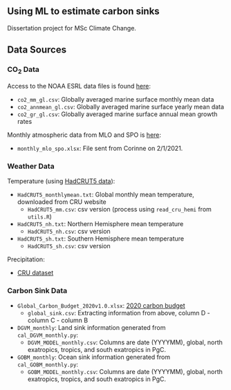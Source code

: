 ## Using ML to estimate carbon sinks
Dissertation project for MSc Climate Change.

## Data Sources
### CO<sub>2</sub> Data
Access to the NOAA ESRL data files is found [here](https://www.esrl.noaa.gov/gmd/ccgg/trends/gl_data.html):
* `co2_mm_gl.csv`: Globally averaged marine surface monthly mean data
* `co2_annmean_gl.csv`: Globally averaged marine surface yearly mean data
* `co2_gr_gl.csv`: Globally averaged marine surface annual mean growth rates

Monthly atmospheric data from MLO and SPO is [here](https://scrippsco2.ucsd.edu/data/atmospheric_co2/mlo.html):
* `monthly_mlo_spo.xlsx`: File sent from Corinne on 2/1/2021.

### Weather Data
Temperature (using [HadCRUT5 data](https://crudata.uea.ac.uk/cru/data/temperature/)):
* `HadCRUT5_monthlymean.txt`: Global monthly mean temperature, downloaded from CRU website
  * `HadCRUT5_mm.csv`: csv version (process using `read_cru_hemi` from `utils.R`)
* `HadCRUT5_nh.txt`: Northern Hemisphere mean temperature
  * `HadCRUT5_nh.csv`: csv version
* `HadCRUT5_sh.txt`: Southern Hemisphere mean temperature
  * `HadCRUT5_sh.csv`: csv version

Precipitation:
* [CRU dataset](https://catalogue.ceda.ac.uk/uuid/89e1e34ec3554dc98594a5732622bce9)

### Carbon Sink Data
* `Global_Carbon_Budget_2020v1.0.xlsx`: [2020 carbon budget](https://www.icos-cp.eu/science-and-impact/global-carbon-budget/2020)
  * `global_sink.csv`: Extracting information from above, column D - column C - column B
* `DGVM_monthly`: Land sink information generated from `cal_DGVM_monthly.py`:
  * `DGVM_MODEL_monthly.csv`: Columns are date (YYYYMM), global, north exatropics, tropics, and south exatropics in PgC.
* `GOBM_monthly`: Ocean sink information generated from `cal_GOBM_monthly.py`:
  * `GOBM_MODEL_monthly.csv`: Columns are date (YYYYMM), global, north exatropics, tropics, and south exatropics in PgC.
